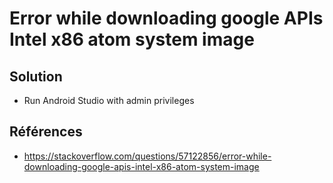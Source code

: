 # Error while downloading google APIs Intel x86 atom system image

## Solution 
- Run Android Studio with admin privileges

## Références
- https://stackoverflow.com/questions/57122856/error-while-downloading-google-apis-intel-x86-atom-system-image
